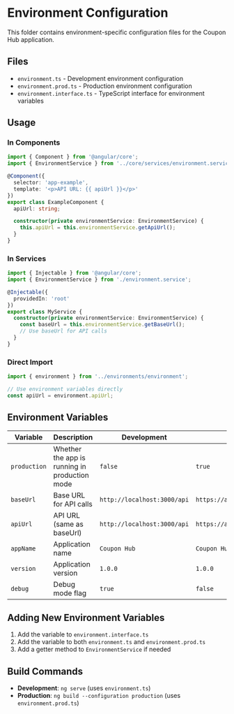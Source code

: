 # Environment Configuration

This folder contains environment-specific configuration files for the Coupon Hub application.

## Files

- `environment.ts` - Development environment configuration
- `environment.prod.ts` - Production environment configuration
- `environment.interface.ts` - TypeScript interface for environment variables

## Usage

### In Components

```typescript
import { Component } from '@angular/core';
import { EnvironmentService } from '../core/services/environment.service';

@Component({
  selector: 'app-example',
  template: '<p>API URL: {{ apiUrl }}</p>'
})
export class ExampleComponent {
  apiUrl: string;

  constructor(private environmentService: EnvironmentService) {
    this.apiUrl = this.environmentService.getApiUrl();
  }
}
```

### In Services

```typescript
import { Injectable } from '@angular/core';
import { EnvironmentService } from './environment.service';

@Injectable({
  providedIn: 'root'
})
export class MyService {
  constructor(private environmentService: EnvironmentService) {
    const baseUrl = this.environmentService.getBaseUrl();
    // Use baseUrl for API calls
  }
}
```

### Direct Import

```typescript
import { environment } from '../environments/environment';

// Use environment variables directly
const apiUrl = environment.apiUrl;
```

## Environment Variables

| Variable | Description | Development | Production |
|----------|-------------|-------------|------------|
| `production` | Whether the app is running in production mode | `false` | `true` |
| `baseUrl` | Base URL for API calls | `http://localhost:3000/api` | `https://api.couponhub.com/api` |
| `apiUrl` | API URL (same as baseUrl) | `http://localhost:3000/api` | `https://api.couponhub.com/api` |
| `appName` | Application name | `Coupon Hub` | `Coupon Hub` |
| `version` | Application version | `1.0.0` | `1.0.0` |
| `debug` | Debug mode flag | `true` | `false` |

## Adding New Environment Variables

1. Add the variable to `environment.interface.ts`
2. Add the variable to both `environment.ts` and `environment.prod.ts`
3. Add a getter method to `EnvironmentService` if needed

## Build Commands

- **Development**: `ng serve` (uses `environment.ts`)
- **Production**: `ng build --configuration production` (uses `environment.prod.ts`)






















